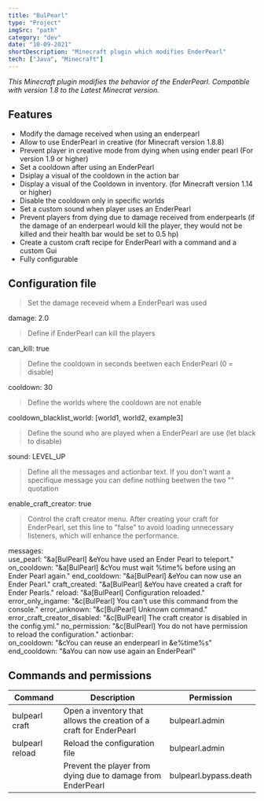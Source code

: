```yaml
---
title: "BulPearl"
type: "Project"
imgSrc: "path"
category: "dev"
date: "10-09-2021"
shortDescription: "Minecraft plugin which modifies EnderPearl"
tech: ["Java", "Minecraft"]
---
```


_This Minecraft plugin modifies the behavior of the EnderPearl. Compatible with version 1.8 to the Latest Minecrat version._

## Features

- Modify the damage received when using an enderpearl
- Allow to use EnderPearl in creative (for Minecraft version 1.8.8)
- Prevent player in creative mode from dying when using ender pearl (For version 1.9 or higher)
- Set a cooldown after using an EnderPearl
- Dsiplay a visual of the cooldown in the action bar
- Display a visual of the Cooldown in inventory. (for Minecraft version 1.14 or higher)
- Disable the cooldown only in specific  worlds
- Set a custom sound when player uses an EnderPearl
- Prevent players from dying due to damage received from enderpearls (if the damage of an enderpearl would kill the player, they would not be killed and their health bar would be set to 0.5 hp)
- Create a custom craft recipe for EnderPearl with a command and a custom Gui
- Fully configurable

## Configuration file

> Set the damage receveid whem a EnderPearl was used

damage: 2.0

> Define if EnderPearl can kill the players

can_kill: true

> Define the cooldown in seconds beetwen each EnderPearl (0 = disable)

cooldown: 30

>Define the worlds where the cooldown are not enable

cooldown_blacklist_world: [world1, world2, example3]

> Define the sound who are played when a EnderPearl are use (let black to disable)

sound: LEVEL_UP

> Define all the messages and actionbar text. If you don't want a specifique message you can define nothing beetwen the two "" quotation

enable_craft_creator: true

> Control the craft creator menu. After creating your craft for EnderPearl, set this line to "false" to avoid loading unnecessary listeners,
> which will enhance the performance.

messages:   
use_pearl: "&a[BulPearl] &eYou have used an Ender Pearl to teleport."
on_cooldown: "&a[BulPearl] &cYou must wait %time% before using an Ender Pearl again."
end_cooldown: "&a[BulPearl] &eYou can now use an Ender Pearl."
craft_created: "&a[BulPearl] &eYou have created a craft for Ender Pearls."
reload: "&a[BulPearl] Configuration reloaded."
error_only_ingame: "&c[BulPearl] You can't use this command from the console."
error_unknown: "&c[BulPearl] Unknown command."
error_craft_creator_disabled: "&c[BulPearl] The craft creator is disabled in the config.yml."
no_permission: "&c[BulPearl] You do not have permission to reload the configuration."
actionbar:   
on_cooldown: "&cYou can reuse an enderpearl in &e%time%s"   
end_cooldown: "&aYou can now use again an EnderPearl"

## Commands and permissions

| Command        | Description                                                         | Permission |
|----------------|---------------------------------------------------------------------| ------|
| bulpearl craft | Open a inventory that allows the creation of a craft for EnderPearl | bulpearl.admin
| bulpearl reload | Reload the configuration file                                       | bulpearl.admin
|            | Prevent the player from dying due to damage from EnderPearl         | bulpearl.bypass.death